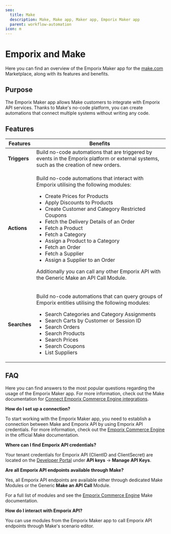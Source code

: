 ```yaml
---
seo:
  title: Make
  description: Make, Make app, Maker app, Emporix Maker app
  parent: workflow-automation
icon: m
---
```


# Emporix and Make

Here you can find an overview of the Emporix Maker app for the [make.com](https://www.make.com/en) Marketplace, along with its features and benefits.

## Purpose

The Emporix Maker app allows Make customers to integrate with Emporix API services. Thanks to Make's no-code platform, you can create automations that connect multiple systems without writing any code.

## Features

| Features     | Benefits  |
| ------------ | ----------------------------------------------------------------------------------------------------------------------------------------------------------------------------------------------------------------------------------------------------------------------------------------------------------------------------------------------------------------------------------------------------------------------------------------------------------------------------------------------------------------------------------------------------------------- |
| **Triggers** | Build no-code automations that are triggered by events in the Emporix platform or external systems, such as the creation of new orders. |
| **Actions**  | <p>Build no-code automations that interact with Emporix utilising the following modules:</p><ul><li>Create Prices for Products</li><li>Apply Discounts to Products</li><li>Create Customer and Category Restricted Coupons</li><li>Fetch the Delivery Details of an Order</li><li>Fetch a Product</li><li>Fetch a Category</li><li>Assign a Product to a Category</li><li>Fetch an Order</li><li>Fetch a Supplier</li><li>Assign a Supplier to an Order</li></ul><p>Additionally you can call any other Emporix API with the Generic Make an API Call Module.</p> |
| **Searches** | <p>Build no-code automations that can query groups of Emporix entities utilising the following modules:</p><ul><li>Search Categories and Category Assignments</li><li>Search Carts by Customer or Session ID</li><li>Search Orders</li><li>Search Products</li><li>Search Prices</li><li>Search Coupons</li><li>List Suppliers</li></ul> |

## FAQ

Here you can find answers to the most popular questions regarding the usage of the Emporix Maker app.
For more information, check out the Make documentation for [Connect Emporix Commerce Engine integrations](https://www.make.com/en/integrations/emporix-commerce).

**How do I set up a connection?**

To start working with the Emporix Maker app, you need to establish a connection between Make and Emporix API by using Emporix API credentials. For more information, check out the [Emporix Commerce Engine](https://apps.make.com/emporix-commerce) in the official Make documentation.

**Where can I find Emporix API credentials?**

Your tenant credentials for Emporix API (ClientID and ClientSecret) are located on the [Developer Portal](https://app.emporix.io/) under **API keys** → **Manage API Keys**.

**Are all Emporix API endpoints available through Make?**

Yes, all Emporix API endpoints are available either through dedicated Make Modules or the Generic **Make an API Call** Module.

For a full list of modules and see the [Emporix Commerce Engine](https://apps.make.com/emporix-commerce) Make documentation.

**How do I interact with Emporix API?**

You can use modules from the Emporix Maker app to call Emporix API endpoints through Make's scenario editor.
